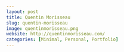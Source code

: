 ```yaml
---
layout: post
title: Quentin Morisseau
slug: quentin-morisseau
image: quentinmorisseau.png
website: http://quentinmorisseau.com/
categories: [Minimal, Personal, Portfolio]
---
```

